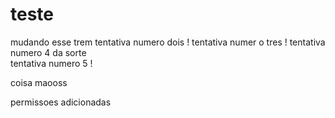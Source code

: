# teste
mudando esse trem
tentativa numero dois !
tentativa numer o tres !
tentativa numero 4 da sorte    
tentativa numero 5 !
  

coisa maooss



permissoes adicionadas  

